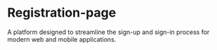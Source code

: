 # Registration-page
A platform designed to streamline the sign-up and sign-in process for modern web and mobile applications.
